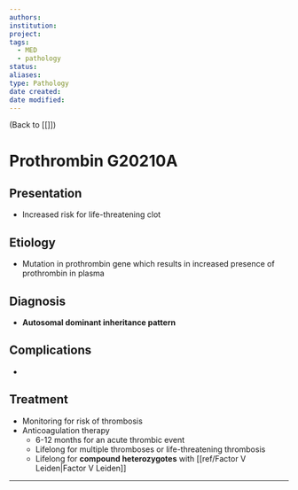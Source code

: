 ```yaml
---
authors: 
institution: 
project: 
tags:
  - MED
  - pathology
status: 
aliases: 
type: Pathology
date created: 
date modified:
---
```


(Back to [[]])

# Prothrombin G20210A

## Presentation
- Increased risk for life-threatening clot
## Etiology
- Mutation in prothrombin gene which results in increased presence of prothrombin in plasma
## Diagnosis
- **Autosomal dominant inheritance pattern**
## Complications
- 
## Treatment
- Monitoring for risk of thrombosis
- Anticoagulation therapy
	- 6-12 months for an acute thrombic event
	- Lifelong for multiple thromboses or life-threatening thrombosis
	- Lifelong for **compound heterozygotes** with [[ref/Factor V Leiden|Factor V Leiden]]

---
